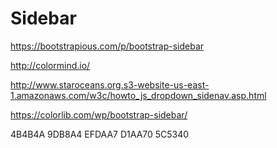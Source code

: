 # Sidebar

https://bootstrapious.com/p/bootstrap-sidebar

http://colormind.io/

http://www.staroceans.org.s3-website-us-east-1.amazonaws.com/w3c/howto_js_dropdown_sidenav.asp.html

https://colorlib.com/wp/bootstrap-sidebar/

4B4B4A
9DB8A4
EFDAA7
D1AA70
5C5340
